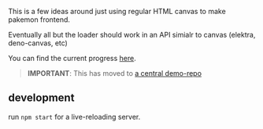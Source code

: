 This is a few ideas around just using regular HTML canvas to make pakemon frontend.

Eventually all but the loader should work in an API simialr to canvas (elektra, deno-canvas, etc)

You can find the current progress [here](https://notnullgames.github.io/pakemon-canvas/).

> **IMPORTANT**: This has moved to [a central demo-repo](https://github.com/notnullgames/pakemon-demos/html5-canvas)

## development

run `npm start` for a live-reloading server.
